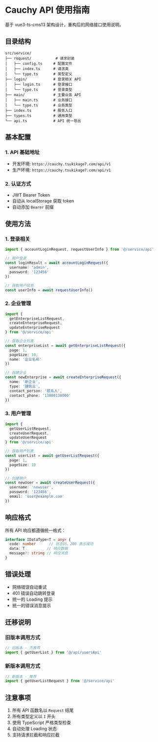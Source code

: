 # Cauchy API 使用指南

基于 vue3-ts-cms13 架构设计，重构后的网络接口使用说明。

## 目录结构

```
src/service/
├── request/           # 请求封装
│   ├── config.ts     # 配置文件
│   ├── index.ts      # 请求类
│   └── type.ts       # 类型定义
├── login/            # 登录相关 API
│   ├── login.ts      # 登录接口
│   └── type.ts       # 登录类型
├── main/             # 主要业务 API
│   ├── main.ts       # 业务接口
│   └── type.ts       # 业务类型
├── index.ts          # 服务入口
├── types.ts          # 通用类型
└── api.ts            # API 统一导出
```

## 基本配置

### 1. API 基础地址
- 开发环境: `https://cauchy.tsukikage7.com/api/v1`
- 生产环境: `https://cauchy.tsukikage7.com/api/v1`

### 2. 认证方式
- JWT Bearer Token
- 自动从 localStorage 获取 token
- 自动添加 `Bearer` 前缀

## 使用方法

### 1. 登录相关

```typescript
import { accountLoginRequest, requestUserInfo } from '@/service/api'

// 用户登录
const loginResult = await accountLoginRequest({
  username: 'admin',
  password: '123456'
})

// 获取用户信息
const userInfo = await requestUserInfo()
```

### 2. 企业管理

```typescript
import { 
  getEnterpriseListRequest, 
  createEnterpriseRequest,
  updateEnterpriseRequest 
} from '@/service/api'

// 获取企业列表
const enterpriseList = await getEnterpriseListRequest({
  page: 1,
  pageSize: 10,
  name: '企业名称'
})

// 创建企业
const newEnterprise = await createEnterpriseRequest({
  name: '新企业',
  type: '建筑业',
  contact_person: '联系人',
  contact_phone: '13800138000'
})
```

### 3. 用户管理

```typescript
import { 
  getUserListRequest, 
  createUserRequest,
  updateUserRequest 
} from '@/service/api'

// 获取用户列表
const userList = await getUserListRequest({
  page: 1,
  pageSize: 10
})

// 创建用户
const newUser = await createUserRequest({
  username: 'newuser',
  password: '123456',
  email: 'user@example.com'
})
```

## 响应格式

所有 API 响应都遵循统一格式：

```typescript
interface IDataType<T = any> {
  code: number      // 状态码，200 表示成功
  data: T          // 响应数据
  message?: string // 响应消息
}
```

## 错误处理

- 网络错误自动重试
- 401 错误自动跳转登录
- 统一的 Loading 提示
- 统一的错误消息提示

## 迁移说明

### 旧版本调用方式
```typescript
// 旧版本 - 不推荐
import { getUserList } from '@/api/usersApi'
```

### 新版本调用方式
```typescript
// 新版本 - 推荐
import { getUserListRequest } from '@/service/api'
```

## 注意事项

1. 所有 API 函数名以 `Request` 结尾
2. 所有类型定义以 `I` 开头
3. 使用 TypeScript 严格类型检查
4. 自动处理 Loading 状态
5. 支持请求拦截和响应拦截
